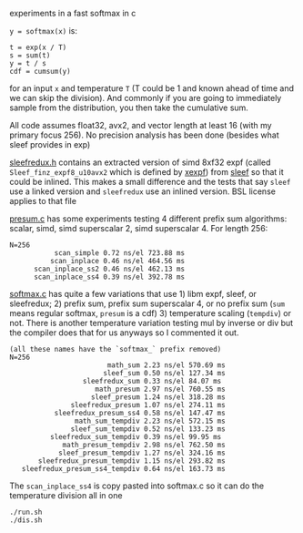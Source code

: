 experiments in a fast softmax in c

`y = softmax(x)` is:

```
t = exp(x / T)
s = sum(t)
y = t / s
cdf = cumsum(y)
```

for an input `x` and temperature `T` (T could be 1 and known ahead of time and we can skip the division). And commonly if you are going to immediately sample from the distribution, you then take the cumulative sum.

All code assumes float32, avx2, and vector length at least 16 (with my primary focus 256). No precision analysis has been done (besides what sleef provides in exp)

[sleefredux.h](./sleefredux.h) contains an extracted version of simd 8xf32 expf (called `Sleef_finz_expf8_u10avx2` which is defined by [xexpf](https://github.com/shibatch/sleef/blob/8aaafe87231e22d2952cf5128aa6d1e1abda6d96/src/libm/sleefsimdsp.c#L2029)) from [sleef](https://github.com/shibatch/sleef) so that it could be inlined. This makes a small difference and the tests that say `sleef` use a linked version and `sleefredux` use an inlined version. BSL license applies to that file

[presum.c](./presum.c) has some experiments testing 4 different prefix sum algorithms: scalar, simd, simd superscalar 2, simd superscalar 4. For length 256:

```
N=256
           scan_simple 0.72 ns/el 723.88 ms
          scan_inplace 0.46 ns/el 464.56 ms
      scan_inplace_ss2 0.46 ns/el 462.13 ms
      scan_inplace_ss4 0.39 ns/el 392.78 ms
```

[softmax.c](./softmax.c) has quite a few variations that use 1) libm expf, sleef, or sleefredux; 2) prefix sum, prefix sum superscalar 4, or no prefix sum (`sum` means regular softmax, `presum` is a cdf) 3) temperature scaling (`tempdiv`) or not. There is another temperature variation testing mul by inverse or div but the compiler does that for us anyways so I commented it out.

```
(all these names have the `softmax_` prefix removed)
N=256
                        math_sum 2.23 ns/el 570.69 ms
                       sleef_sum 0.50 ns/el 127.34 ms
                  sleefredux_sum 0.33 ns/el 84.07 ms
                     math_presum 2.97 ns/el 760.55 ms
                    sleef_presum 1.24 ns/el 318.28 ms
               sleefredux_presum 1.07 ns/el 274.11 ms
           sleefredux_presum_ss4 0.58 ns/el 147.47 ms
                math_sum_tempdiv 2.23 ns/el 572.15 ms
               sleef_sum_tempdiv 0.52 ns/el 133.23 ms
          sleefredux_sum_tempdiv 0.39 ns/el 99.95 ms
             math_presum_tempdiv 2.98 ns/el 762.50 ms
            sleef_presum_tempdiv 1.27 ns/el 324.16 ms
       sleefredux_presum_tempdiv 1.15 ns/el 293.82 ms
   sleefredux_presum_ss4_tempdiv 0.64 ns/el 163.73 ms
```

The `scan_inplace_ss4` is copy pasted into softmax.c so it can do the temperature division all in one

```
./run.sh
./dis.sh
```
